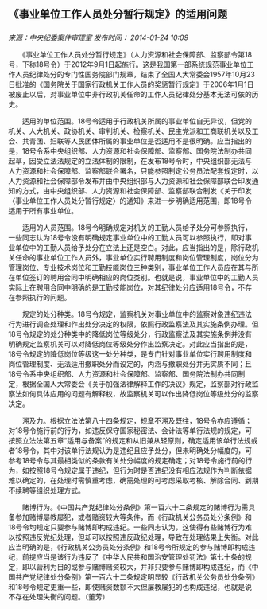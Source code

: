## 《事业单位工作人员处分暂行规定》的适用问题

### 

_来源：中央纪委案件审理室_ _发布时间： 2014-01-24 10:09_

　　《事业单位工作人员处分暂行规定》（人力资源和社会保障部、监察部令第18号，下称18号令）于2012年9月1日起施行。这是我国第一部系统规范事业单位工作人员纪律处分的专门性国务院部门规章，结束了全国人大常委会1957年10月23日批准的《国务院关于国家行政机关工作人员的奖惩暂行规定》于2006年1月1日被废止以后，对事业单位中非行政机关任命的工作人员纪律处分基本无法可依的历史。

　　适用的单位范围。18号令适用于行政机关所属的事业单位自无异议，但党的机关、人大机关、政协机关、审判机关、检察机关、民主党派和工商联机关以及工会、共青团、妇联等人民团体所属的事业单位是否适用不是很明确。应当指出的是，18号令系中央组织部、人力资源和社会保障部、监察部、国务院法制办共同起草，因受立法法规定的立法体制的限制，在发布18号令时，中央组织部无法与人力资源和社会保障部、监察部联合署名，只能参照制定公务员法配套规定时，以人力资源和社会保障部令发布并由中央组织部与人力资源和社会保障部联合印发通知的方式，由中央组织部、人力资源和社会保障部、监察部联合制发《关于印发〈事业单位工作人员处分暂行规定〉的通知》来进一步明确适用范围，即18号令适用于所有事业单位。

　　适用的人员范围。18号令明确规定对机关的工勤人员给予处分可参照执行，一些同志认为18号令没有明确规定事业单位中的工勤人员可以参照执行，即对事业单位中的工勤人员给予处分在立法上还是空白。对此，应当指出的是，除行政机关任命的事业单位工作人员外，事业单位实行聘用制度和岗位管理制度，岗位分为管理岗位、专业技术岗位和工勤技能岗位三种类别，事业单位工作人员应在其与所在单位签订的聘用合同中明确相应的岗位类别。也就是说，事业单位中的工勤人员实际上在聘用合同中明确的是工勤技能岗位，对其纪律处分应适用18号令，不存在参照执行的问题。

　　规定的处分种类。18号令规定，监察机关对事业单位中的监察对象违纪违法行为进行调查处理和作出处分决定的权限，依照行政监察法及其实施条例办理。但18号令规定的处分种类中的降低岗位等级处分，行政监察法及其实施条例并没有明确规定监察机关可以对降低岗位等级处分作出监察决定。对此应当指出的是，18号令规定的降低岗位等级这一处分种类，是专门针对事业单位实行聘用制度和岗位管理制度、无法适用撤职处分而设定的，内涵与撤职处分并无实质不同；且18号令系中央组织部、人力资源和社会保障部、监察部、国务院法制办共同制定，根据全国人大常委会《关于加强法律解释工作的决议》规定，监察部对行政监察法如何具体应用的问题有解释权，故监察机关可以作出降低岗位等级处分的监察决定。

　　溯及力。根据立法法第八十四条规定，规章不溯及既往，18号令亦应遵循；对18号令施行前的行为，如违反保守国家秘密法、会计法等单行法规的规定，可按照立法法第五章“适用与备案”的规定和从旧兼从轻原则，确定适用该单行法规或者18号令，其中对该单行法规认为是违纪且应予处分，但未明确处分幅度的，可参考18号令与其最相类似的条款有关处分幅度的规定确定；对18号令施行前的行为，如按照18号令规定属于违纪，但行为时是否违纪没有相应法规作为判断依据难以确定的，在处理时需慎重考虑，确需处理的可考虑采取考核、解除合同、到期不续聘等组织处理方式。

　　赌博行为。《中国共产党纪律处分条例》第一百六十二条规定的赌博行为需具备参加赌博屡教屡犯，或者赌资较大等条件，而《行政机关公务员处分条例》和18号令均规定只要参与赌博即构成违纪。一些同志认为，这使得有些赌博行为难以按照违反党纪处理，但却可以按照违反政纪处理，导致在处理结果上失衡。对此应当明确的是，《行政机关公务员处分条例》和18号令所规定的参与赌博即构成违纪，前提应当是该行为违反了《中华人民共和国治安管理处罚法》第七十条的规定，即以营利为目的或参与赌博赌资较大，并非只要参与赌博即构成违纪，而《中国共产党纪律处分条例》第一百六十二条规定明显较《行政机关公务员处分条例》和18号令规定更重一些，即使赌资数额不大但屡教屡犯的也构成违纪，也就是说不存在处理失衡的问题。（董芳）